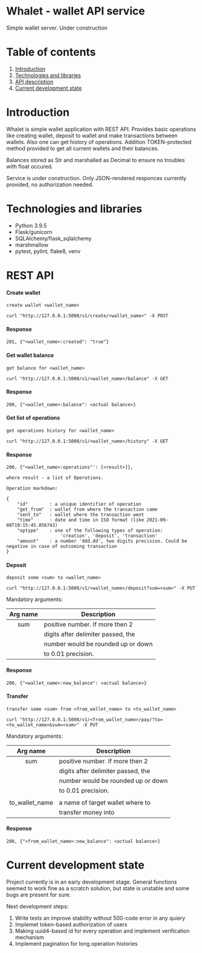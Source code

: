 # Whalet - wallet API service

Simple wallet server. Under construction

# Table of contents

1. [Introduction](#introduction)
2. [Technologies and libraries](#technologies-and-libraries)
3. [API description](#REST-API)
4. [Current development state](#current-development-state)

# Introduction

Whalet is simple wallet application with REST API. Provides basic operations like creating wallet, deposit to wallet and make transactions between wallets. Also one can get history of operations.
Addition TOKEN-protected method provided to get all current wallets and their balances.

Balances stored as Str and marshalled as Decimal to ensure no troubles with float occured.

Service is under construction. Only JSON-rendered responces currently provided, no authorization needed.

# Technologies and libraries

* Python 3.9.5
* Flask/gunicorn
* SQLAlchemy/flask_sqlalchemy
* marshmallow
* pytest, pylint, flake8, venv

# REST API

#### Create wallet
`create wallet <wallet_name>`

`curl "http://127.0.0.1:5000/v1/create/<wallet_name>" -X POST`

#### Response

    201, {"<wallet_name>:created": "true"}

#### Get wallet balance
`get balance for <wallet_name>`

`curl "http://127.0.0.1:5000/v1/<wallet_name>/balance" -X GET`

#### Response

    200, {"<wallet_name>:balance": <actual balance>}

#### Get list of operations
`get operations history for <wallet_name>`

`curl "http://127.0.0.1:5000/v1/<wallet_name>/history" -X GET`

#### Response

    200, {"<wallet_name>:operations"': [<result>]},
    
    where result - a list of Operations.

    Operation markdown:

    {
        "id"        : a unique identifier of operation
        "get_from"  : wallet from where the transaction came
        "sent_to"   : wallet where the transaction went
        "time"      : date and time in ISO format (like 2021-09-08T10:15:45.856743)
        "optype"    : one of the following types of operation:
                        'creation', 'deposit', 'transaction'
        "amount"    : a number 'ddd.dd', two digits precision. Could be negative in case of outcoming transaction
    }

#### Deposit
`deposit some <sum> to <wallet_name>`

`curl "http://127.0.0.1:5000/v1/<wallet_name>/deposit?sum=<sum>" -X PUT`

Mandatory arguments:

| Arg name  |          Description             |
|:---------:|----------------------------------|
| sum       |positive number. If more then 2   |
|           |digits after delimiter passed, the| 
|           |number would be rounded up or down| 
|           |to 0.01 precision.                |

#### Response

    200, {"<wallet_name>:new_balance": <actual balance>}

#### Transfer
`transfer some <sum> from <from_wallet_name> to <to_wallet_name>`

`curl "http://127.0.0.1:5000/v1/<from_wallet_name>/pay/?to=<to_wallet_name>&sum=<sum>" -X PUT`

Mandatory arguments:

| Arg name      |          Description             |
|:-------------:|----------------------------------|
| sum           |positive number. If more then 2   |
|               |digits after delimiter passed, the| 
|               |number would be rounded up or down| 
|               |to 0.01 precision.                |
|               |                                  |
|to_wallet_name |a name of target wallet where to  |
|               |transfer money into               |





#### Response

    200, {"<from_wallet_name>:new_balance": <actual balance>}

# Current development state

Project currently is in an early development stage. General functions seemed to work fine as a scratch solution, but state is unstable and some bugs are present for sure.

Next development steps:

1) Write tests an improve stability without 500-code error in any quiery
2) Implemet token-based authorization of users
3) Making uuid4-based id for every operation and implement verification mechanism
4) Implement pagination for long operation histories